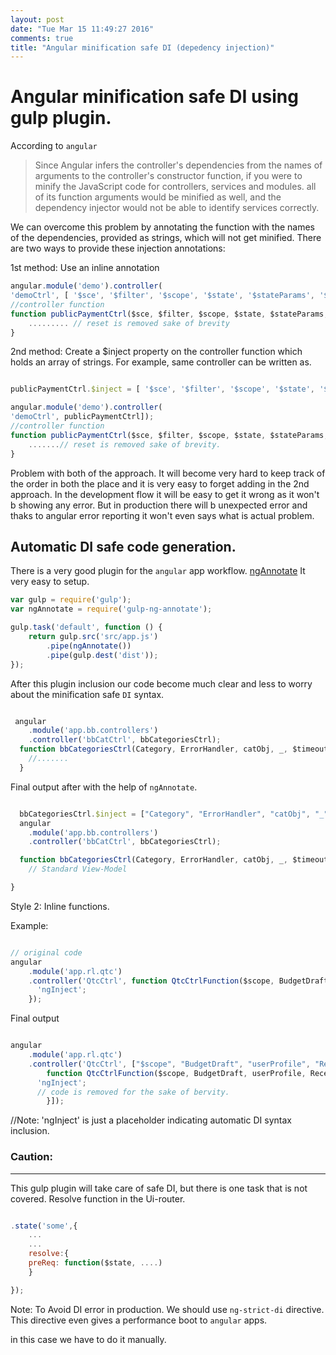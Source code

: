 ```yaml
---
layout: post
date: "Tue Mar 15 11:49:27 2016"
comments: true
title: "Angular minification safe DI (depedency injection)"
---
```


# Angular minification safe DI using gulp plugin.

According to `angular`

> Since Angular infers the controller's dependencies from the names of arguments to the controller's constructor function, if you were to minify the JavaScript code for controllers, services and modules. all of its function arguments would be minified as well, and the dependency injector would not be able to identify services correctly.

We can overcome this problem by annotating the function with the names of the dependencies, provided as strings, which will not get minified. There are two ways to provide these injection annotations:

1st method: Use an inline annotation

```javascript
angular.module('demo').controller(
'demoCtrl', [ '$sce', '$filter', '$scope', '$state', '$stateParams', '$window', 'RemoteClientData', 'toastr', '$locale', '$timeout', 'lodash', 'RegionSelector', 'EncryptPgp', 'PublicTfaAuthResource', 'FeeCalcResourcePublic', 'paymentMethodMapping', 'addressFieldsMapping', 'PaymentDraft', 'PaymentProcess', '$log', 'bbsetup', 'PayUtil', 'ErrorHandler', publicPaymentCtrl]);
//controller function
function publicPaymentCtrl($sce, $filter, $scope, $state, $stateParams, $window, RemoteClientData, toastr, $locale, $timeout, _, RegionSelector, EncryptPgp, PublicTfaAuthResource, FeeCalcResourcePublic, paymentMethodMapping, addressFieldsMapping, PaymentDraft, PaymentProcess, $log, bbsetup, PayUtil, ErrorHandler) {
	......... // reset is removed sake of brevity
}

```

2nd method: Create a $inject property on the controller function which holds an array of strings.
For example, same controller can be written as.

```javascript

publicPaymentCtrl.$inject = [ '$sce', '$filter', '$scope', '$state', '$stateParams', '$window', 'RemoteClientData', 'toastr', '$locale', '$timeout', 'lodash', 'RegionSelector', 'EncryptPgp', 'PublicTfaAuthResource', 'FeeCalcResourcePublic', 'paymentMethodMapping', 'addressFieldsMapping', 'PaymentDraft', 'PaymentProcess', '$log', 'bbsetup', 'PayUtil', 'ErrorHandler'];

angular.module('demo').controller(
'demoCtrl', publicPaymentCtrl]);
//controller function
function publicPaymentCtrl($sce, $filter, $scope, $state, $stateParams, $window, RemoteClientData, toastr, $locale, $timeout, _, RegionSelector, EncryptPgp, PublicTfaAuthResource, FeeCalcResourcePublic, paymentMethodMapping, addressFieldsMapping, PaymentDraft, PaymentProcess, $log, bbsetup, PayUtil, ErrorHandler) {
	.......// reset is removed sake of brevity.
}

```

Problem with both of the approach.
It will become very hard to keep track of the order in both the place and it is very easy to forget adding in the 2nd approach. In the development flow it will be easy to get it wrong as it won't b showing any error.
But in production there will b unexpected error and thaks to angular error reporting it won't even says what is actual problem.

## Automatic DI safe code generation.
There is a very good plugin for the `angular` app workflow.
[ngAnnotate](https://github.com/Kagami/gulp-ng-annotate)
It very easy to setup.

```javascript
var gulp = require('gulp');
var ngAnnotate = require('gulp-ng-annotate');

gulp.task('default', function () {
    return gulp.src('src/app.js')
        .pipe(ngAnnotate())
        .pipe(gulp.dest('dist'));
});


```


After this plugin inclusion our code become much clear and less to worry about the minification safe `DI` syntax.

```javascript

 angular
    .module('app.bb.controllers')
    .controller('bbCatCtrl', bbCategoriesCtrl);
  function bbCategoriesCtrl(Category, ErrorHandler, catObj, _, $timeout, $scope) {
  	//.......
  }

```

Final output after with the help of `ngAnnotate`.

```javascript

  bbCategoriesCtrl.$inject = ["Category", "ErrorHandler", "catObj", "_", "$timeout", "$scope"];
  angular
    .module('app.bb.controllers')
    .controller('bbCatCtrl', bbCategoriesCtrl);

  function bbCategoriesCtrl(Category, ErrorHandler, catObj, _, $timeout, $scope) {
    // Standard View-Model

}

```

Style 2: Inline functions.

Example:


```javascript

// original code
angular
    .module('app.rl.qtc')
    .controller('QtcCtrl', function QtcCtrlFunction($scope, BudgetDraft, userProfile, RecentActivities, Config, $cacheFactory, accountResource, $window) {
      'ngInject';
	});

```

Final output


```javascript

angular
    .module('app.rl.qtc')
    .controller('QtcCtrl', ["$scope", "BudgetDraft", "userProfile", "RecentActivities", "Config", "$cacheFactory", "accountResource", "$window",
    	function QtcCtrlFunction($scope, BudgetDraft, userProfile, RecentActivities, Config, $cacheFactory, accountResource, $window) {
      'ngInject';
      // code is removed for the sake of bervity.
		}]);

```

//Note:
'ngInject' is just a placeholder indicating automatic DI syntax inclusion.


### Caution:
---------
This gulp plugin will take care of safe DI, but there is one task that is not covered.
Resolve function in the Ui-router.

```javascript

.state('some',{
	...
	...
	resolve:{
	preReq: function($state, ....)
	}

});

```
Note: To Avoid DI error in production. We should use `ng-strict-di` directive.
This directive even gives a performance boot to `angular` apps.


in this case we have to do it manually.









